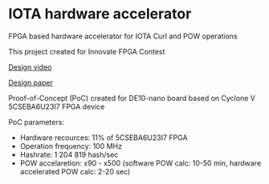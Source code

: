 # IOTA hardware accelerator
FPGA based hardware accelerator for IOTA Curl and POW operations

This project created for Innovate FPGA Contest

[Design video](https://www.youtube.com/watch?v=JJRlwTJHBCg) 

[Design paper](http://innovatefpga.com/cgi-bin/innovate/teams.pl?Id=EM080)

Proof-of-Concept (PoC) created for DE10-nano board based on Cyclone V 5CSEBA6U23I7 FPGA device

PoC parameters:
- Hardware recources: 11% of 5CSEBA6U23I7 FPGA 
- Operation frequency: 100 MHz
- Hashrate: 1 204 819 hash/sec 
- POW accelaretion: x90 - x500 (software POW calc: 10-50 min, hardware accelerated POW calc: 2-20 sec)
